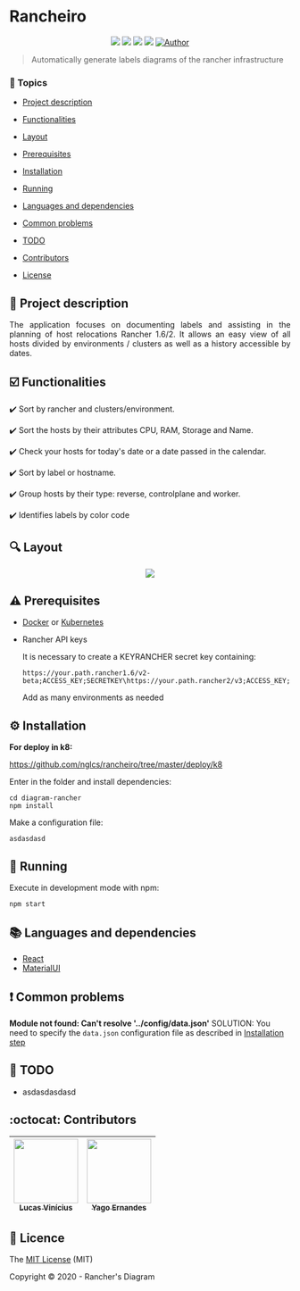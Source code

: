 # Rancheiro

<p align="center">
    <img src="https://img.shields.io/static/v1?label=nodejs&message=framework&color=blue&logo=NODE"/>
    <img src="https://img.shields.io/static/v1?label=react&message=framework&color=blue&logo=REACT"/>
    <img src="http://img.shields.io/static/v1?label=License&message=MIT&color=green"/>
    <img src="http://img.shields.io/static/v1?label=STATUS&message=IN%20DEVELOPMENT&color=RED"/>
    <a href="https://github.com/nglcs">
        <img src="https://img.shields.io/badge/Author-Lucas%20Vinícius-brightgreen" alt="Author" />
    </a>
</p>

> Automatically generate labels diagrams of the rancher infrastructure


### :pushpin: Topics 

- [Project description](#descrição-do-projeto)

- [Functionalities](#functionalities)

- [Layout](#mag-layout)

- [Prerequisites](#warning-prerequisites)

- [Installation](#gear-installation)

- [Running](#rocket-running)

- [Languages and dependencies](#books-languages-and-dependencies)

- [Common problems](#exclamation-common-problems)

- [TODO](#memo-todo)

- [Contributors](#octocat-contributors)

- [License](#scroll-licence)

## :page_with_curl: Project description

<p align="justify">
 The application focuses on documenting labels and assisting in the planning of host relocations Rancher 1.6/2. It allows an easy view of all hosts divided by environments / clusters as well as a history accessible by dates.
</p>

## :ballot_box_with_check: Functionalities

:heavy_check_mark: Sort by rancher and clusters/environment.

:heavy_check_mark: Sort the hosts by their attributes CPU, RAM, Storage and Name.

:heavy_check_mark: Check your hosts for today's date or a date passed in the calendar.

:heavy_check_mark: Sort by label or hostname.

:heavy_check_mark: Group hosts by their type: reverse, controlplane and worker.

:heavy_check_mark: Identifies labels by color code
## :mag: Layout

<p align="center">
   <img src="public/favicon.ico"/>
</p>

## :warning: Prerequisites

- [Docker](https://www.docker.com/) or [Kubernetes](https://kubernetes.io/)
- Rancher API keys

  It is necessary to create a KEYRANCHER secret key containing:

  ```
  https://your.path.rancher1.6/v2-beta;ACCESS_KEY;SECRETKEY\https://your.path.rancher2/v3;ACCESS_KEY;SECRETKEY
  ```
  Add as many environments as needed

## :gear: Installation
**For deploy in k8:**

https://github.com/nglcs/rancheiro/tree/master/deploy/k8


Enter in the folder and install dependencies:
```
cd diagram-rancher
npm install
```

Make a configuration file:
```
asdasdasd
```


## :rocket: Running

Execute in development mode with npm:

```
npm start
```

## :books: Languages and dependencies

- [React](https://pt-br.reactjs.org/docs/create-a-new-react-app.html)
- [MaterialUI](https://github.com/mui-org/material-ui)

## :exclamation: Common problems

**Module not found: Can't resolve '../config/data.json'**
SOLUTION: You need to specify the `data.json` configuration file as described in [Installation step](#gear-installation)

## :memo: TODO

- asdasdasdasd

## :octocat: Contributors

| [<img src="https://avatars2.githubusercontent.com/u/28482530?s=460&u=47515efe5e9ff926a6c621c62020915a55cb1c6f&v=4" width=115><br><sub>Lucas Vinícius</sub>](https://github.com/nglcs) |  [<img src="https://avatars2.githubusercontent.com/u/6786018?s=460&v=4" width=115><br><sub>Yago Ernandes</sub>](https://github.com/yagoernandes) | 
| :---: | :---: 

## :scroll: Licence

The [MIT License]() (MIT)

Copyright :copyright: 2020 - Rancher's Diagram

